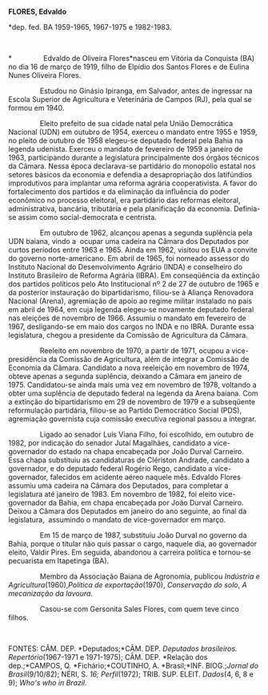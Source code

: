 **FLORES, Edvaldo**

\*dep. fed. BA 1959-1965, 1967-1975 e 1982-1983.

 

*                Edvaldo de Oliveira Flores*nasceu em Vitória da
Conquista (BA) no dia 16 de março de 1919, filho de Elpídio dos Santos
Flores e de Eulina Nunes Oliveira Flores.

                Estudou no Ginásio Ipiranga, em Salvador, antes de
ingressar na Escola Superior de Agricultura e Veterinária de Campos
(RJ), pela qual se formou em 1940.

                Eleito prefeito de sua cidade natal pela União
Democrática Nacional (UDN) em outubro de 1954, exerceu o mandato entre
1955 e 1959, no pleito de outubro de 1958 elegeu-se deputado federal
pela Bahia na legenda udenista. Exerceu o mandato de fevereiro de 1959 a
janeiro de 1963, participando durante a legislatura principalmente dos
órgãos técnicos da Câmara. Nessa época declarava-se partidário do
monopólio estatal nos setores básicos da economia e defendia a
desapropriação dos latifúndios improdutivos para implantar uma reforma
agrária cooperativista. A favor do fortalecimento dos partidos e da
eliminação da influência do poder econômico no processo eleitoral, era
partidário das reformas eleitoral, administrativa, bancária, tributária
e pela planificação da economia. Definia-se assim como social-democrata
e centrista.

                Em outubro de 1962, alcançou apenas a segunda suplência
pela UDN baiana, vindo a  ocupar uma cadeira na Câmara dos Deputados por
curtos períodos entre 1963 e 1965. Ainda em 1962, visitou os EUA a
convite do governo norte-americano. Em abril de 1965, foi nomeado
assessor do Instituto Nacional do Desenvolvimento Agrário (INDA) e
conselheiro do Instituto Brasileiro de Reforma Agrária (IBRA). Em
conseqüência da extinção dos partidos políticos pelo Ato Institucional
nº 2 de 27 de outubro de 1965 e da posterior instauração do
bipartidarismo, filiou-se à Aliança Renovadora Nacional (Arena),
agremiação de apoio ao regime militar instalado no país em abril de
1964, em cuja legenda elegeu-se novamente deputado federal nas eleições
de novembro de 1966. Assumiu o mandato em fevereiro de 1967,
desligando-se em maio dos cargos no INDA e no IBRA. Durante essa
legislatura, chegou a presidente da Comissão de Agricultura da Câmara.

                Reeleito em novembro de 1970, a partir de 1971, ocupou a
vice-presidência da Comissão de Agricultura, além de integrar a Comissão
de Economia da Câmara. Candidato a nova reeleição em novembro de 1974,
obteve apenas a segunda suplência, deixando a Câmara em janeiro de 1975.
Candidatou-se ainda mais uma vez em novembro de 1978, voltando a obter
uma suplência de deputado federal na legenda da Arena baiana. Com a
extinção do bipartidarismo em 29 de novembro de 1979 e a subseqüente
reformulação partidária, filiou-se ao Partido Democrático Social (PDS),
agremiação governista cuja comissão executiva regional passou a
integrar.

                Ligado ao senador Luís Viana Filho, foi escolhido, em
outubro de 1982, por indicação do senador Jutaí Magalhães, candidato a
vice-governador do estado na chapa encabeçada por João Durval Carneiro.
Essa chapa substituiu as candidaturas de Clériston Andrade, candidato a
governador, e do deputado federal Rogério Rego, candidato a
vice-governador, falecidos em acidente aéreo naquele mês. Edvaldo Flores
assumiu uma cadeira na Câmara dos Deputados, para completar a
legislatura até janeiro de 1983. Em novembro de 1982, foi eleito
vice-governador da Bahia, em chapa encabeçada por João Durval Carneiro.
Deixou a Câmara dos Deputados em janeiro do ano seguinte, ao final da
legislatura,  assumindo o mandato de vice-governador em março.

                Em 15 de março de 1987, substituiu João Durval no
governo da Bahia, porque o titular não quis passar o cargo, naquele dia,
ao governador eleito, Valdir Pires. Em seguida, abandonou a carreira
política e tornou-se pecuarista em Itapetinga (BA).

                Membro da Associação Baiana de Agronomia, publicou
*Indústria e Agricultura*(1960),*Política de exportação*(1970),
*Conservação do solo*, *A mecanização da lavoura*.

                Casou-se com Gersonita Sales Flores, com quem teve cinco
filhos.

 

FONTES: CÂM. DEP. *Deputados;*CÂM. DEP. *Deputados brasileiros.
Repertório*(1967-1971 e 1971-1975); CÂM. DEP. *Relação dos dep.;*CAMPOS,
Q. *Fichário;*COUTINHO, A. *Brasil;*INF. BIOG.;*Jornal do
Brasil*(9/10/82); NÉRI, S. *16; Perfil*(1972); TRIB. SUP. ELEIT.
*Dados*(4, 6, 8 e 9); *Who's who in Brazil*.

 

 
